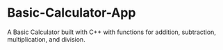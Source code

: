 # Basic-Calculator-App
A Basic Calculator built with C++ with functions for addition, subtraction, multiplication, and division.
